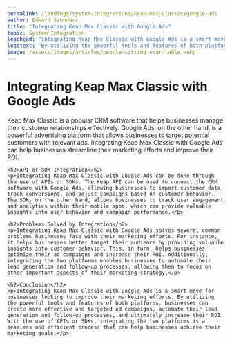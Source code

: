 ```yaml
---
permalink: /landings/system-integrations/keap-max-classic/google-ads
author: Edward Saunders
title: "Integrating Keap Max Classic with Google Ads"
topic: System Integration
leadhead: "Integrating Keap Max Classic with Google Ads is a smart move for businesses looking to improve their marketing efforts"
leadtext: "By utilizing the powerful tools and features of both platforms, businesses can create more effective and targeted ad campaigns, automate their lead generation and follow-up processes, and ultimately increase their ROI. With the use of APIs or SDKs, integrating the two platforms is a seamless and efficient process that can help businesses achieve their marketing goals."
image: /assets/images/articles/people-sitting-near-table.webp
---
```

<div class="arttext">	<h1>Integrating Keap Max Classic with Google Ads</h1>
	<p>Keap Max Classic is a popular CRM software that helps businesses manage their customer relationships effectively. Google Ads, on the other hand, is a powerful advertising platform that allows businesses to target potential customers with relevant ads. Integrating Keap Max Classic with Google Ads can help businesses streamline their marketing efforts and improve their ROI.</p>

	<h2>API or SDK Integration</h2>
	<p>Integrating Keap Max Classic with Google Ads can be done through the use of APIs or SDKs. The Keap API can be used to connect the CRM software with Google Ads, allowing businesses to import customer data, track conversions, and adjust campaigns based on customer behavior. The SDK, on the other hand, allows businesses to track user engagement and analytics within their mobile apps, which can provide valuable insights into user behavior and campaign performance.</p>

	<h2>Problems Solved by Integration</h2>
	<p>Integrating Keap Max Classic with Google Ads solves several common problems businesses face with their marketing efforts. For instance, it helps businesses better target their audience by providing valuable insights into customer behavior. This, in turn, helps businesses optimize their ad campaigns and increase their ROI. Additionally, integrating the two platforms enables businesses to automate their lead generation and follow-up processes, allowing them to focus on other important aspects of their marketing strategy.</p>

	<h2>Conclusion</h2>
	<p>Integrating Keap Max Classic with Google Ads is a smart move for businesses looking to improve their marketing efforts. By utilizing the powerful tools and features of both platforms, businesses can create more effective and targeted ad campaigns, automate their lead generation and follow-up processes, and ultimately increase their ROI. With the use of APIs or SDKs, integrating the two platforms is a seamless and efficient process that can help businesses achieve their marketing goals.</p>
</div>
